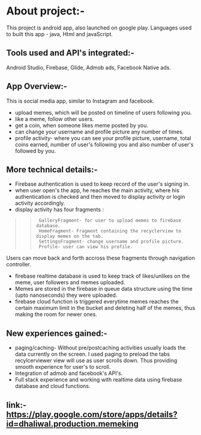# About project:- 
  This project is android app, also launched on google play. Languages used to built this app - java, Html and javaScript.
  
## Tools used and API's integrated:-
  Android Studio, Firebase, Glide, Admob ads, Facebook Native ads.
  
## App Overview:-
 This is social media app, similar to Instagram and facebook.<br /> 
*  upload memes, which will be posted on timeline of users following you.
*  like a meme, follow other users.
*  get a coin, when someone likes meme posted by you.
*  can change your username and profile picture any number of times.
*  profile activity- where you can see your profile picture, username, total coins earned, number of user's following you and also number of user's followed by you.
  
## More technical details:- 
* Firebase authentication is used to keep record of the user's signing in. 
* when user open's the app, he reaches the main activity, where his authentication is checked and then moved to display activity or login activity accordingly.
* display activity has four fragments :
>>      GalleryFragment- for user to upload memes to firebase database.
>>      HomeFragment- Fragment containing the recyclerview to display memes on the tab.
>>      SettingsFragment- change username and profile picture.
>>      Profile- user can view his profile.
  Users can move back and forth accross these fragments through navigation controller.
* firebase realtime database is used to keep track of likes/unlikes on the meme, user followers and memes uploaded.
* Memes are stored in the firebase in queue data structure using the time (upto nanoseconds) they were uploaded.  
* firebase cloud function is triggered everytime memes reaches the certain maximum limit in the bucket and deleting half of the memes, thus making the room for        newer ones. 
   
## New experiences gained:-<br /> 
* paging/caching- Without pre/postcaching activities usually loads the data currently on the screen. I used paging to preload the tabs recylcerviewer view will       use as user scrolls down. Thus providing smooth experience for user's to scroll.
* Integration of admob and facebook's API's.
* Full stack experience and working with realtime data using firebase database and cloud functions.
  
 ## link:-  https://play.google.com/store/apps/details?id=dhaliwal.production.memeking
  
  
  
  
